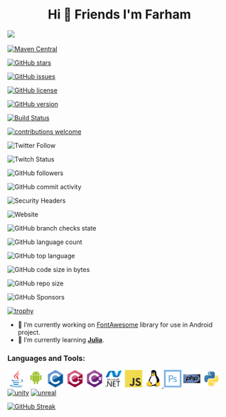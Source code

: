 <h1 align="center">Hi 👋 Friends I'm Farham</h1>

![](https://komarev.com/ghpvc/?username=farhamhosseini&style=plastic&color=orange&label=Viewer+count)

[![Maven Central](https://img.shields.io/maven-central/v/com.apachat/fontawesome-android.svg?label=Maven%20Central)](https://search.maven.org/search?q=g:%22com.apachat%22%20AND%20a:%22fontawesome-android%22)

[![GitHub stars](https://img.shields.io/github/stars/FarhamHosseini/FontAwesome?label=Stars)](https://github.com/FarhamHosseini/FontAwesome/stargazers)

[![GitHub issues](https://img.shields.io/github/issues/FarhamHosseini/FontAwesome?label=Issues)](https://github.com/FarhamHosseini/FontAwesome/issues)

[![GitHub license](https://img.shields.io/github/license/FarhamHosseini/FontAwesome?label=License)](https://github.com/FarhamHosseini/FontAwesome/blob/main/LICENSE)

[![GitHub version](https://badge.fury.io/gh/FarhamHosseini%2FFontAwesome.svg)](https://badge.fury.io/gh/FarhamHosseini%2FFontAwesome)

[![Build Status](https://travis-ci.com/FarhamHosseini/FontAwesome.svg?branch=main)](https://travis-ci.com/FarhamHosseini/FontAwesome)

[![contributions welcome](https://img.shields.io/badge/contributions-welcome-brightgreen.svg?style=plastic)](https://github.com/FarhamHosseini/FontAwesome/issues)

![Twitter Follow](https://img.shields.io/twitter/follow/ParStreamer?label=Twitter%20Follower&style=plastic)

![Twitch Status](https://img.shields.io/twitch/status/ParStreamer?label=Twitch)

![GitHub followers](https://img.shields.io/github/followers/FarhamHosseini?label=Github+Follower)

![GitHub commit activity](https://img.shields.io/github/commit-activity/w/farhamhosseini/fontawesome?style=plastic)

![Security Headers](https://img.shields.io/security-headers?style=plastic&url=https%3A%2F%2Fapachat.com)

![Website](https://img.shields.io/website?down_color=red&down_message=offline&up_color=green&up_message=online&url=https%3A%2F%2Fapachat.com)

![GitHub branch checks state](https://img.shields.io/github/checks-status/farhamhosseini/fontawesome/main)

![GitHub language count](https://img.shields.io/github/languages/count/farhamhosseini/fontawesome)

![GitHub top language](https://img.shields.io/github/languages/top/farhamhosseini/fontawesome)

![GitHub code size in bytes](https://img.shields.io/github/languages/code-size/farhamhosseini/fontawesome?style=plastic)

![GitHub repo size](https://img.shields.io/github/repo-size/farhamhosseini/fontawesome)

![GitHub Sponsors](https://img.shields.io/github/sponsors/farhamhosseini)

[![trophy](https://github-profile-trophy.vercel.app/?username=farhamhosseini&theme=onedark&column=3&margin-w=15&margin-h=15)](https://github.com/ryo-ma/github-profile-trophy)

- 🔭 I’m currently working on [FontAwesome](https://fontawesome.com/icons) library for use in Android project.
- 🌱 I’m currently learning [**Julia**](https://julialang.org/).


### Languages and Tools:
<p align="left">
<a href="https://www.java.com" target="_blank"><img src="https://raw.githubusercontent.com/devicons/devicon/master/icons/java/java-original.svg" alt="java" width="40" height="40"/></a>
<a href="https://developer.android.com" target="_blank"><img src="https://raw.githubusercontent.com/devicons/devicon/master/icons/android/android-original-wordmark.svg" alt="android" width="40" height="40"/></a>
<a href="https://www.cprogramming.com/" target="_blank"><img src="https://raw.githubusercontent.com/devicons/devicon/master/icons/c/c-original.svg" alt="c" width="40" height="40"/></a>
<a href="https://www.w3schools.com/cpp/" target="_blank"><img src="https://raw.githubusercontent.com/devicons/devicon/master/icons/cplusplus/cplusplus-original.svg" alt="cplusplus" width="40" height="40"/></a>
<a href="https://www.w3schools.com/cs/" target="_blank"><img src="https://raw.githubusercontent.com/devicons/devicon/master/icons/csharp/csharp-original.svg" alt="csharp" width="40" height="40"/></a>
<a href="https://dotnet.microsoft.com/" target="_blank"><img src="https://raw.githubusercontent.com/devicons/devicon/master/icons/dot-net/dot-net-original-wordmark.svg" alt="dotnet" width="40" height="40"/></a>
<a href="https://developer.mozilla.org/en-US/docs/Web/JavaScript" target="_blank"><img src="https://raw.githubusercontent.com/devicons/devicon/master/icons/javascript/javascript-original.svg" alt="javascript" width="40" height="40"/></a>
<a href="https://www.linux.org/" target="_blank"><img src="https://raw.githubusercontent.com/devicons/devicon/master/icons/linux/linux-original.svg" alt="linux" width="40" height="40"/>
<a href="https://www.photoshop.com/en" target="_blank"><img src="https://raw.githubusercontent.com/devicons/devicon/master/icons/photoshop/photoshop-line.svg" alt="photoshop" width="40" height="40"/></a>
<a href="https://www.php.net" target="_blank"><img src="https://raw.githubusercontent.com/devicons/devicon/master/icons/php/php-original.svg" alt="php" width="40" height="40"/></a>
<a href="https://www.python.org" target="_blank"><img src="https://raw.githubusercontent.com/devicons/devicon/master/icons/python/python-original.svg" alt="python" width="40" height="40"/></a>
<a href="https://unity.com/" target="_blank"><img src="https://www.vectorlogo.zone/logos/unity3d/unity3d-icon.svg" alt="unity" width="40" height="40"/></a>
<a href="https://unrealengine.com/" target="_blank"><img src="https://raw.githubusercontent.com/kenangundogan/fontisto/036b7eca71aab1bef8e6a0518f7329f13ed62f6b/icons/svg/brand/unreal-engine.svg" alt="unreal" width="40" height="40"/></a>
</p>


[![GitHub Streak](https://github-readme-streak-stats.herokuapp.com?user=FarhamHosseini&theme=blood-dark)](https://git.io/streak-stats)
